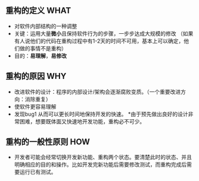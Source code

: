 ## 重构的定义 WHAT
* 对软件内部结构的一种调整
* 关键：运用大量**微小**且保持软件行为的步骤，一步步达成大规模的修改
  （如果有人说他们的代码在重构过程中有1-2天的时间不可用，基本上可以确定，他们做的事情不是重构）
* 目的：**易理解**，**易修改**

## 重构的原因 WHY

* 改进软件的设计：程序的内部设计/架构会逐渐腐败变质。（一个重要改进方向：消除重复）  
* 使软件更容易理解
* 发现bug1  从而可以更长时间地保持开发的快速。
*由于预先做出良好的设计非常困难，想要既体面又快速地开发功能，重构必不可少。

## 重构的一般性原则 HOW
* 开发者可能会经常切换开发新功能、重构两个状态。要清楚此时的状态、并且明确相应的目的和操作。比如开发完新功能后需要修改测试，而重构完成后需要运行已有测试。